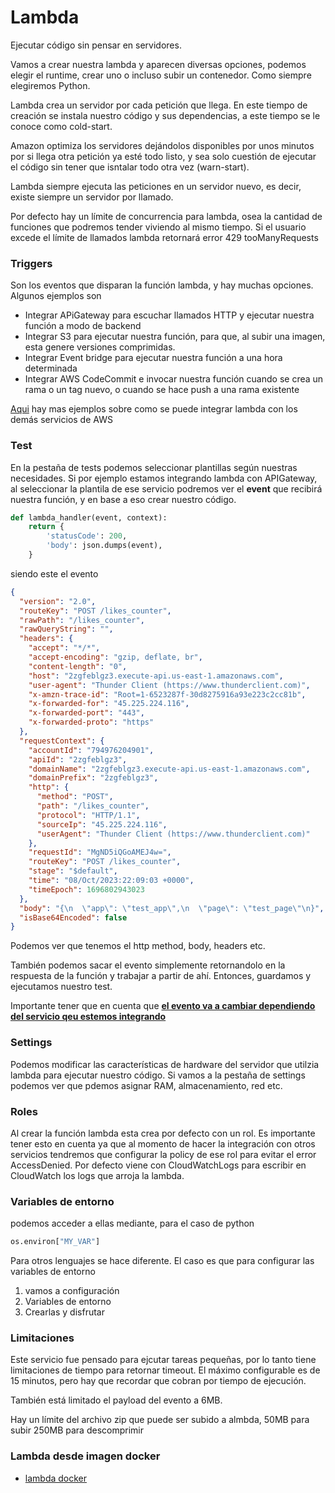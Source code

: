 # Lambda

Ejecutar código sin pensar en servidores.

Vamos a crear nuestra lambda y aparecen diversas opciones, podemos elegir el runtime, crear uno o incluso subir un contenedor. Como siempre elegiremos Python.

Lambda crea un servidor por cada petición que llega. En este tiempo de creación se instala nuestro código y sus dependencias, a este tiempo se le conoce como cold-start.

Amazon optimiza los servidores dejándolos disponibles por unos minutos por si llega otra petición ya esté todo listo, y sea solo cuestión de ejecutar el código sin tener que isntalar todo otra vez (warn-start).

Lambda siempre ejecuta las peticiones en un servidor nuevo, es decir, existe siempre un servidor por llamado.

Por defecto hay un límite de concurrencia para lambda, osea la cantidad de funciones que podremos tender viviendo al mismo tiempo. Si el usuario excede el límite de llamados lambda retornará error 429 tooManyRequests

### Triggers

Son los eventos que disparan la función lambda, y hay muchas opciones. Algunos ejemplos son

- Integrar APiGateway para escuchar llamados HTTP y ejecutar nuestra función a modo de backend
- Integrar S3 para ejecutar nuestra función, para que, al subir una imagen, esta genere versiones comprimidas.
- Integrar Event bridge para ejecutar nuestra función a una hora determinada
- Integrar AWS CodeCommit e invocar nuestra función cuando se crea un rama o un tag nuevo, o cuando se hace push a una rama existente

[Aqui](https://docs.aws.amazon.com/lambda/latest/dg/lambda-services.html) hay mas ejemplos sobre como se puede integrar lambda con los demás servicios de AWS

### Test

En la pestaña de tests podemos seleccionar plantillas según nuestras necesidades. Si por ejemplo estamos integrando lambda con APIGateway, al seleccionar la plantila de ese servicio podremos ver el **event** que recibirá nuestra función, y en base a eso crear nuestro código.

```python
def lambda_handler(event, context):
    return {
        'statusCode': 200,
        'body': json.dumps(event),
    }
```

siendo este el evento

```json
{
  "version": "2.0",
  "routeKey": "POST /likes_counter",
  "rawPath": "/likes_counter",
  "rawQueryString": "",
  "headers": {
    "accept": "*/*",
    "accept-encoding": "gzip, deflate, br",
    "content-length": "0",
    "host": "2zgfeblgz3.execute-api.us-east-1.amazonaws.com",
    "user-agent": "Thunder Client (https://www.thunderclient.com)",
    "x-amzn-trace-id": "Root=1-6523287f-30d8275916a93e223c2cc81b",
    "x-forwarded-for": "45.225.224.116",
    "x-forwarded-port": "443",
    "x-forwarded-proto": "https"
  },
  "requestContext": {
    "accountId": "794976204901",
    "apiId": "2zgfeblgz3",
    "domainName": "2zgfeblgz3.execute-api.us-east-1.amazonaws.com",
    "domainPrefix": "2zgfeblgz3",
    "http": {
      "method": "POST",
      "path": "/likes_counter",
      "protocol": "HTTP/1.1",
      "sourceIp": "45.225.224.116",
      "userAgent": "Thunder Client (https://www.thunderclient.com)"
    },
    "requestId": "MgND5iQGoAMEJ4w=",
    "routeKey": "POST /likes_counter",
    "stage": "$default",
    "time": "08/Oct/2023:22:09:03 +0000",
    "timeEpoch": 1696802943023
  },
  "body": "{\n  \"app\": \"test_app\",\n  \"page\": \"test_page\"\n}",
  "isBase64Encoded": false
}
```

Podemos ver que tenemos el http method, body, headers etc. 

También podemos sacar el evento simplemente retornandolo en la respuesta de la función y trabajar a partir de ahí. Entonces, guardamos y ejecutamos nuestro test.

Importante tener que en cuenta que [**el evento va a cambiar dependiendo del servicio qeu estemos integrando**](https://docs.aws.amazon.com/lambda/latest/dg/lambda-services.html) 

### Settings

Podemos modificar las características de hardware del servidor que utilzia lambda para ejecutar nuestro código. Si vamos a la pestaña de settings podemos ver que pdemos asignar RAM, almacenamiento, red etc.

### Roles

Al crear la función lambda esta crea por defecto con un rol. Es importante tener esto en cuenta ya que al momento de hacer la integración con otros servicios tendremos que configurar la policy de ese rol para evitar el error AccessDenied. Por defecto viene con CloudWatchLogs para escribir en CloudWatch los logs que arroja la lambda. 

### Variables de entorno

podemos acceder a ellas mediante, para el caso de python
```python
os.environ["MY_VAR"]
```
Para otros lenguajes se hace diferente. El caso es que para configurar las variables de entorno 

1. vamos a configuración
2. Variables de entorno
3. Crearlas y disfrutar

### Limitaciones

Este servicio fue pensado para ejcutar tareas pequeñas, por lo tanto tiene limitaciones de tiempo para retornar timeout. El máximo configurable es de 15 minutos, pero hay que recordar que cobran por tiempo de ejecución.

También está limitado el payload del evento a 6MB.

Hay un límite del archivo zip que puede ser subido a almbda, 50MB para subir 250MB para descomprimir

### Lambda desde imagen docker

- [lambda docker](https://docs.aws.amazon.com/lambda/latest/dg/python-image.html#python-image-instructions)
